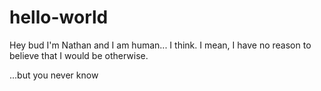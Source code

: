 # hello-world
Hey bud
I'm Nathan and I am human... I think. I mean, I have no reason to believe that
I would be otherwise.

...but you never know
